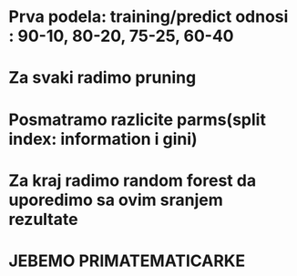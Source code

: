 # Prva podela: training/predict odnosi : 90-10, 80-20, 75-25, 60-40
# Za svaki radimo pruning
# Posmatramo razlicite parms(split index: information i gini)
# Za kraj radimo random forest da uporedimo sa ovim sranjem rezultate
# JEBEMO PRIMATEMATICARKE